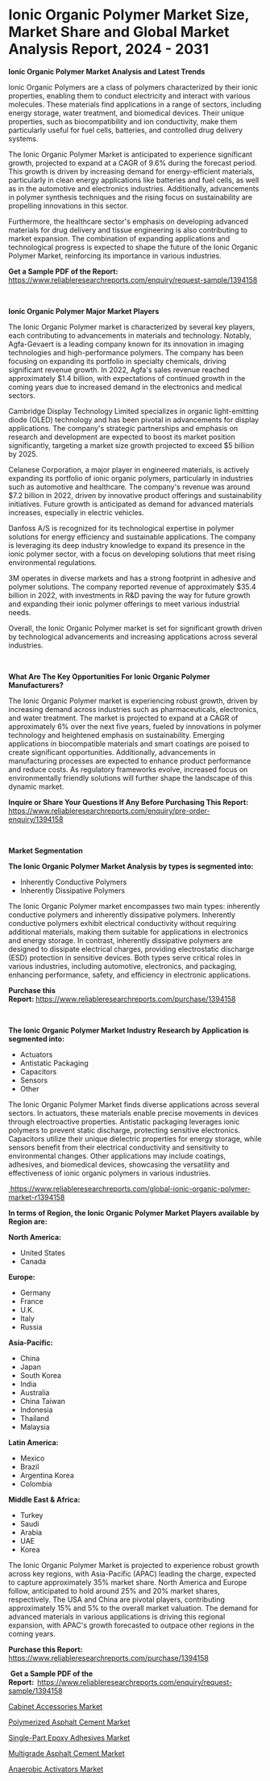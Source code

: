 <p><h1>Ionic Organic Polymer Market Size, Market Share and Global Market Analysis Report, 2024 - 2031</h1></p><p><strong>Ionic Organic Polymer Market Analysis and Latest Trends</strong></p>
<p><p>Ionic Organic Polymers are a class of polymers characterized by their ionic properties, enabling them to conduct electricity and interact with various molecules. These materials find applications in a range of sectors, including energy storage, water treatment, and biomedical devices. Their unique properties, such as biocompatibility and ion conductivity, make them particularly useful for fuel cells, batteries, and controlled drug delivery systems.</p><p>The Ionic Organic Polymer Market is anticipated to experience significant growth, projected to expand at a CAGR of 9.6% during the forecast period. This growth is driven by increasing demand for energy-efficient materials, particularly in clean energy applications like batteries and fuel cells, as well as in the automotive and electronics industries. Additionally, advancements in polymer synthesis techniques and the rising focus on sustainability are propelling innovations in this sector. </p><p>Furthermore, the healthcare sector's emphasis on developing advanced materials for drug delivery and tissue engineering is also contributing to market expansion. The combination of expanding applications and technological progress is expected to shape the future of the Ionic Organic Polymer Market, reinforcing its importance in various industries.</p></p>
<p><strong>Get a Sample PDF of the Report:&nbsp;</strong> <a href="https://www.reliableresearchreports.com/enquiry/request-sample/1394158">https://www.reliableresearchreports.com/enquiry/request-sample/1394158</a></p>
<p>&nbsp;</p>
<p><strong>Ionic Organic Polymer Major Market Players</strong></p>
<p><p>The Ionic Organic Polymer market is characterized by several key players, each contributing to advancements in materials and technology. Notably, Agfa-Gevaert is a leading company known for its innovation in imaging technologies and high-performance polymers. The company has been focusing on expanding its portfolio in specialty chemicals, driving significant revenue growth. In 2022, Agfa's sales revenue reached approximately $1.4 billion, with expectations of continued growth in the coming years due to increased demand in the electronics and medical sectors.</p><p>Cambridge Display Technology Limited specializes in organic light-emitting diode (OLED) technology and has been pivotal in advancements for display applications. The company's strategic partnerships and emphasis on research and development are expected to boost its market position significantly, targeting a market size growth projected to exceed $5 billion by 2025.</p><p>Celanese Corporation, a major player in engineered materials, is actively expanding its portfolio of ionic organic polymers, particularly in industries such as automotive and healthcare. The company's revenue was around $7.2 billion in 2022, driven by innovative product offerings and sustainability initiatives. Future growth is anticipated as demand for advanced materials increases, especially in electric vehicles.</p><p>Danfoss A/S is recognized for its technological expertise in polymer solutions for energy efficiency and sustainable applications. The company is leveraging its deep industry knowledge to expand its presence in the ionic polymer sector, with a focus on developing solutions that meet rising environmental regulations.</p><p>3M operates in diverse markets and has a strong footprint in adhesive and polymer solutions. The company reported revenue of approximately $35.4 billion in 2022, with investments in R&D paving the way for future growth and expanding their ionic polymer offerings to meet various industrial needs. </p><p>Overall, the Ionic Organic Polymer market is set for significant growth driven by technological advancements and increasing applications across several industries.</p></p>
<p>&nbsp;</p>
<p><strong>What Are The Key Opportunities For Ionic Organic Polymer Manufacturers?</strong></p>
<p><p>The Ionic Organic Polymer market is experiencing robust growth, driven by increasing demand across industries such as pharmaceuticals, electronics, and water treatment. The market is projected to expand at a CAGR of approximately 6% over the next five years, fueled by innovations in polymer technology and heightened emphasis on sustainability. Emerging applications in biocompatible materials and smart coatings are poised to create significant opportunities. Additionally, advancements in manufacturing processes are expected to enhance product performance and reduce costs. As regulatory frameworks evolve, increased focus on environmentally friendly solutions will further shape the landscape of this dynamic market.</p></p>
<p><strong>Inquire or Share Your Questions If Any Before Purchasing This Report:</strong> <a href="https://www.reliableresearchreports.com/enquiry/pre-order-enquiry/1394158">https://www.reliableresearchreports.com/enquiry/pre-order-enquiry/1394158</a></p>
<p>&nbsp;</p>
<p><strong>Market Segmentation</strong></p>
<p><strong>The Ionic Organic Polymer Market Analysis by types is segmented into:</strong></p>
<p><ul><li>Inherently Conductive Polymers</li><li>Inherently Dissipative Polymers</li></ul></p>
<p><p>The Ionic Organic Polymer market encompasses two main types: inherently conductive polymers and inherently dissipative polymers. Inherently conductive polymers exhibit electrical conductivity without requiring additional materials, making them suitable for applications in electronics and energy storage. In contrast, inherently dissipative polymers are designed to dissipate electrical charges, providing electrostatic discharge (ESD) protection in sensitive devices. Both types serve critical roles in various industries, including automotive, electronics, and packaging, enhancing performance, safety, and efficiency in electronic applications.</p></p>
<p><strong>Purchase this Report:&nbsp;</strong><a href="https://www.reliableresearchreports.com/purchase/1394158">https://www.reliableresearchreports.com/purchase/1394158</a></p>
<p>&nbsp;</p>
<p><strong>The Ionic Organic Polymer Market Industry Research by Application is segmented into:</strong></p>
<p><ul><li>Actuators</li><li>Antistatic Packaging</li><li>Capacitors</li><li>Sensors</li><li>Other</li></ul></p>
<p><p>The Ionic Organic Polymer Market finds diverse applications across several sectors. In actuators, these materials enable precise movements in devices through electroactive properties. Antistatic packaging leverages ionic polymers to prevent static discharge, protecting sensitive electronics. Capacitors utilize their unique dielectric properties for energy storage, while sensors benefit from their electrical conductivity and sensitivity to environmental changes. Other applications may include coatings, adhesives, and biomedical devices, showcasing the versatility and effectiveness of ionic organic polymers in various industries.</p></p>
<p><a href="https://www.reliableresearchreports.com/global-ionic-organic-polymer-market-r1394158">&nbsp;https://www.reliableresearchreports.com/global-ionic-organic-polymer-market-r1394158</a></p>
<p><strong>In terms of Region, the Ionic Organic Polymer Market Players available by Region are:</strong></p>
<p>
    <p> <strong> North America: </strong>
        <ul>
            <li>United States</li>
            <li>Canada</li>
        </ul>
        </p> 
    <p> <strong> Europe: </strong>
        <ul>
            <li>Germany</li>
            <li>France</li>
            <li>U.K.</li>
            <li>Italy</li>
            <li>Russia</li>
        </ul>
        </p> 
    <p> <strong> Asia-Pacific: </strong>
        <ul>
            <li>China</li>
            <li>Japan</li>
            <li>South Korea</li>
            <li>India</li>
            <li>Australia</li>
            <li>China Taiwan</li>
            <li>Indonesia</li>
            <li>Thailand</li>
            <li>Malaysia</li>
        </ul>
        </p> 
    <p> <strong> Latin America: </strong>
        <ul>
            <li>Mexico</li>
            <li>Brazil</li>
            <li>Argentina Korea</li>
            <li>Colombia</li>
        </ul>
        </p> 
    <p> <strong> Middle East & Africa: </strong>
        <ul>
            <li>Turkey</li>
            <li>Saudi</li>
            <li>Arabia</li>
            <li>UAE</li>
            <li>Korea</li>
        </ul>
    </p>
    </p>
<p><p>The Ionic Organic Polymer Market is projected to experience robust growth across key regions, with Asia-Pacific (APAC) leading the charge, expected to capture approximately 35% market share. North America and Europe follow, anticipated to hold around 25% and 20% market shares, respectively. The USA and China are pivotal players, contributing approximately 15% and 5% to the overall market valuation. The demand for advanced materials in various applications is driving this regional expansion, with APAC's growth forecasted to outpace other regions in the coming years.</p></p>
<p><strong>Purchase this Report: </strong><a href="https://www.reliableresearchreports.com/purchase/1394158">https://www.reliableresearchreports.com/purchase/1394158</a></p>
<p>&nbsp;<strong>Get a Sample PDF of the Report:&nbsp;&nbsp;</strong><a href="https://www.reliableresearchreports.com/enquiry/request-sample/1394158">https://www.reliableresearchreports.com/enquiry/request-sample/1394158</a></p>
<p><strong></strong></p>
<p><p><a href="https://www.linkedin.com/pulse/strategic-roadmap-success-global-cabinet-accessories-hxcxf?trackingId=1%2BFaVD3oTDCg9Sw6Duuenw%3D%3D">Cabinet Accessories Market</a></p><p><a href="https://github.com/tamvrosiya/Market-Research-Report-List-6/blob/main/polymerized-asphalt-cement-market.md">Polymerized Asphalt Cement Market</a></p><p><a href="https://issuu.com/reportprime-2/docs/single-part-epoxy-adhesives-market-_bfd28ce89afb4e">Single-Part Epoxy Adhesives Market</a></p><p><a href="https://github.com/olyy49keyt/Market-Research-Report-List-1/blob/main/multigrade-asphalt-cement-market.md">Multigrade Asphalt Cement Market</a></p><p><a href="https://issuu.com/reportprime-2/docs/anaerobic-activators-market-size-20_1579a4fc3f1a4e">Anaerobic Activators Market</a></p></p>